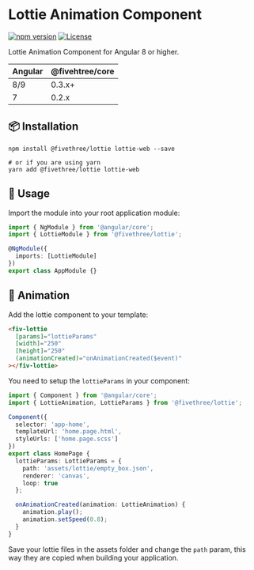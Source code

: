 # Lottie Animation Component

[![npm version](https://badge.fury.io/js/%40fivethree%2Flottie.svg)](https://www.npmjs.com/@fivethree/lottie)
[![License](https://img.shields.io/badge/License-MIT-green.svg)](https://github.com/fivethree-team/lottie/blob/master/LICENSE)

Lottie Animation Component for Angular 8 or higher.

| Angular | @fivehtree/core |
| ------- | --------------- |
| 8/9     | 0.3.x+          |
| 7       | 0.2.x           |

## 📦 Installation

```console
npm install @fivethree/lottie lottie-web --save

# or if you are using yarn
yarn add @fivethree/lottie lottie-web
```

## 🔨 Usage

Import the module into your root application module:

```typescript
import { NgModule } from '@angular/core';
import { LottieModule } from '@fivethree/lottie';

@NgModule({
  imports: [LottieModule]
})
export class AppModule {}
```

## 🦁 Animation

Add the lottie component to your template:

```html
<fiv-lottie
  [params]="lottieParams"
  [width]="250"
  [height]="250"
  (animationCreated)="onAnimationCreated($event)"
></fiv-lottie>
```

You need to setup the `lottieParams` in your component:

```typescript
import { Component } from '@angular/core';
import { LottieAnimation, LottieParams } from '@fivethree/lottie';

Component({
  selector: 'app-home',
  templateUrl: 'home.page.html',
  styleUrls: ['home.page.scss']
})
export class HomePage {
  lottieParams: LottieParams = {
    path: 'assets/lottie/empty_box.json',
    renderer: 'canvas',
    loop: true
  };

  onAnimationCreated(animation: LottieAnimation) {
    animation.play();
    animation.setSpeed(0.8);
  }
}
```

Save your lottie files in the assets folder and change the `path` param, this way they are copied when building your application.
